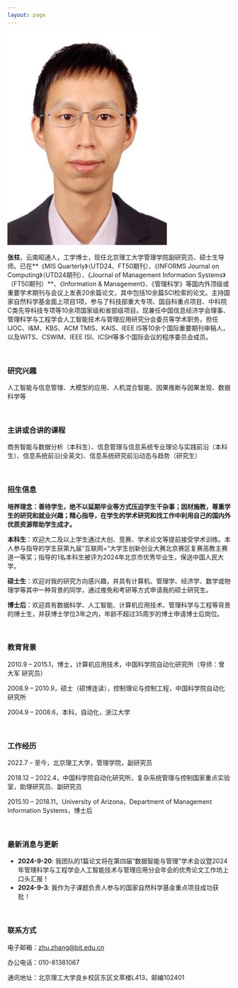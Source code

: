 ```yaml
---
layout: page
---
```



<img src="zhangzhu.jpg" class="floatpic" width="360" height="480">

**张柱**，云南昭通人，工学博士，现任北京理工大学管理学院副研究员、硕士生导师。已在**《MIS Quarterly》（UTD24、FT50期刊）、《INFORMS Journal on Computing》（UTD24期刊）、《Journal of Management Information Systems》（FT50期刊）**、《Information & Management》、《管理科学》等国内外顶级或重要学术期刊与会议上发表20余篇论文，其中包括10余篇SCI检索的论文。主持国家自然科学基金面上项目1项，参与了科技部重大专项、国自科重点项目、中科院C类先导科技专项等10余项国家级和省部级项目。现兼任中国信息经济学会理事、管理科学与工程学会人工智能技术与管理应用研究分会委员等学术职务，担任IJOC、I&M、KBS、ACM TMIS、KAIS、IEEE IS等10余个国际重要期刊审稿人，以及WITS、CSWIM、IEEE ISI、ICSH等多个国际会议的程序委员会成员。

<br>

### 研究兴趣
人工智能与信息管理、大模型的应用、人机混合智能、因果推断与因果发现、数据科学等


<br>

### 主讲或合讲的课程
商务智能与数据分析（本科生）、信息管理与信息系统专业理论与实践前沿（本科生）、信息系统前沿(全英文)、信息系统研究前沿动态与趋势（研究生）


<br>

### 招生信息
**培养理念：善待学生，绝不以延期毕业等方式压迫学生干杂事；因材施教，尊重学生的研究和就业兴趣；精心指导，在学生的学术研究和找工作中利用自己的国内外优质资源帮助学生成才。**

<p>

**本科生**：欢迎大二及以上学生通过大创、竞赛、学术论文等提前接受学术训练。本人参与指导的学生获第九届“互联网+”大学生创新创业大赛北京赛区复赛高教主赛道一等奖；指导的1名本科生被评为2024年北京市优秀毕业生，保送中国人民大学。

**硕士生**：欢迎对我的研究方向感兴趣，并具有计算机、管理学、经济学、数学或物理学等其中一种背景的同学，通过推免和考研等方式申请我的硕士研究生。

**博士后**：欢迎具有数据科学、人工智能、计算机应用技术、管理科学与工程等背景的博士生，并获博士学位3年之内，年龄不超过35周岁的博士申请博士后岗位。


<br>

### 教育背景
2010.9 – 2015.1，博士，计算机应用技术，中国科学院自动化研究所（导师：曾大军 研究员）

2008.9 – 2010.9，硕士（硕博连读），控制理论与控制工程，中国科学院自动化研究所

2004.9 – 2008.6，本科，自动化，浙江大学


<br>

### 工作经历
2022.7 – 至今，北京理工大学，管理学院，副研究员

2018.12 – 2022.4，中国科学院自动化研究所，复杂系统管理与控制国家重点实验室，助理研究员、副研究员

2015.10 – 2018.11，University of Arizona，Department of Management Information Systems，博士后



<br>

### 最新消息与更新
- **2024-9-20**: 我团队的1篇论文将在第四届“数据智能与管理”学术会议暨2024年管理科学与工程学会人工智能技术与管理应用分会年会的优秀论文工作坊上口头汇报！
- **2024-9-3**: 我作为子课题负责人参与的国家自然科学基金重点项目成功获批！


<br>

### 联系方式
电子邮箱：zhu.zhang@bit.edu.cn

办公电话：010-81381067 

通讯地址：北京理工大学良乡校区东区文萃楼L413，邮编102401
